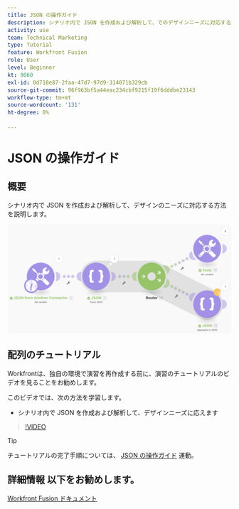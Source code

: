 ```yaml
---
title: JSON の操作ガイド
description: シナリオ内で JSON を作成および解析して、でのデザインニーズに対応する方法を説明します。 [!DNL Adobe Workfront Fusion].
activity: use
team: Technical Marketing
type: Tutorial
feature: Workfront Fusion
role: User
level: Beginner
kt: 9060
exl-id: 0d718e87-2faa-47d7-97d9-314071b329cb
source-git-commit: 96f963bf5a44eac234cbf9215f19f6dddbe23143
workflow-type: tm+mt
source-wordcount: '131'
ht-degree: 0%

---
```


# JSON の操作ガイド

## 概要

シナリオ内で JSON を作成および解析して、デザインのニーズに対応する方法を説明します。

![Fusion シナリオのイメージ](assets/final-functional-bits-and-bobs-2.png)

## 配列のチュートリアル

Workfrontは、独自の環境で演習を再作成する前に、演習のチュートリアルのビデオを見ることをお勧めします。

このビデオでは、次の方法を学習します。

* シナリオ内で JSON を作成および解析して、デザインニーズに応えます

>[!VIDEO](https://video.tv.adobe.com/v/335301/?quality=12)

>[!TIP]
>
>チュートリアルの完了手順については、 [JSON の操作ガイド](https://experienceleague.adobe.com/docs/workfront-learn/tutorials-workfront/fusion/exercises/working-with-json.html?lang=en) 運動。


## 詳細情報 以下をお勧めします。

[Workfront Fusion ドキュメント](https://experienceleague.adobe.com/docs/workfront/using/adobe-workfront-fusion/workfront-fusion-2.html?lang=en)
